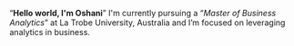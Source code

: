 “**Hello world, I'm Oshani**”
I'm currently pursuing a “*Master of Business Analytics*” at La Trobe University, Australia and I’m focused on leveraging analytics in business.
